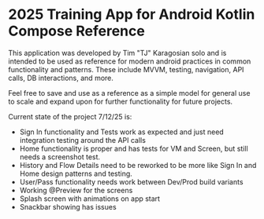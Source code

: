 # 2025 Training App for Android Kotlin Compose Reference

This application was developed by Tim "TJ" Karagosian solo and is intended to be used as reference for modern android practices in common functionality and patterns. These include MVVM, testing, navigation, API calls, DB interactions, and more.

Feel free to save and use as a reference as a simple model for general use to scale and expand upon for further functionality for future projects.

Current state of the project 7/12/25 is:
- Sign In functionality and Tests work as expected and just need integration testing around the API calls
- Home functionality is proper and has tests for VM and Screen, but still needs a screenshot test.
- History and Flow Details need to be reworked to be more like Sign In and Home design patterns and testing.
- User/Pass functionality needs work between Dev/Prod build variants
- Working @Preview for the screens
- Splash screen with animations on app start
- Snackbar showing has issues
